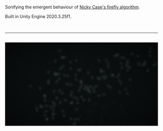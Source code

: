 Sonifying the emergent behaviour of [Nicky Case's firefly algorithm](https://ncase.me/fireflies/). 

Built in Unity Engine 2020.3.25f1.

<br>

---

<br>

<img src="https://github.com/Eeelis/fireflies/blob/main/Images/Fireflies.png" width="1200">

<br> 
